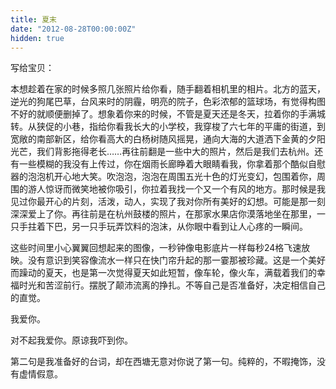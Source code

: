 ```yaml
---
title: 夏末
date: "2012-08-28T00:00:00Z"
hidden: true
---
```

写给宝贝：

本想趁着在家的时候多照几张照片给你看，随手翻着相机里的相片。北方的蓝天，逆光的狗尾巴草，台风来时的阴霾，明亮的院子，色彩浓郁的篮球场，有觉得构图不好的就顺便删掉了。想象着你来的时候，不管是夏天还是冬天，拉着你的手满城转。从狭促的小巷，指给你看我长大的小学校，我穿梭了六七年的平庸的街道，到宽敞的南部新区，给你看高大的白杨树随风摇晃，通向大海的大道洒下金黄的夕阳光芒，我们背影拖得老长……再往前翻是一些中大的照片，然后是我们去杭州。还有一些模糊的我没有上传过，你在烟雨长廊睁着大眼睛看我，你拿着那个酷似自慰器的泡泡机开心地大笑。吹泡泡，泡泡在周围五光十色的灯光变幻，包围着你，周围的游人惊讶而微笑地被你吸引，你拉着我找一个又一个有风的地方。那时候是我见过你最开心的片刻，活泼，动人，实现了我对你所有美好的幻想。可能是那一刻深深爱上了你。再往前是在杭州鼓楼的照片，在那家水果店你漠落地坐在那里，一只手拄着下巴，另一只手玩弄饮料的泡沫，从你眼中看到让人心疼的一瞬间。

这些时间里小心翼翼回想起来的图像，一秒钟像电影底片一样每秒24格飞速放映。没有意识到笑容像流水一样只在快门帘升起的那一霎那被珍藏。这是一个美好而躁动的夏天，也是第一次觉得夏天如此短暂，像车轮，像火车，满载着我们的幸福时光和苦涩前行。摆脱了颠沛流离的挣扎。不等自己是否准备好，决定相信自己的直觉。

我爱你。

对不起我爱你。原谅我吓到你。

第二句是我准备好的台词，却在西塘无意对你说了第一句。纯粹的，不暇掩饰，没有虚情假意。